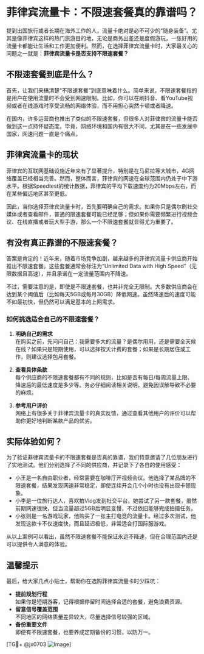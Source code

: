 # 菲律宾流量卡：不限速套餐真的靠谱吗？

提到出国旅行或者长期在海外工作的人，流量卡绝对是必不可少的“随身装备”。尤其是像菲律宾这样的热门旅游目的地，无论是商务出差还是度假游玩，一张好用的流量卡都能让生活和工作更加便利。然而，在选择菲律宾流量卡时，大家最关心的问题之一就是：**菲律宾流量卡是否支持不限速套餐？**

## 不限速套餐到底是什么？

首先，让我们来搞清楚“不限速套餐”到底意味着什么。简单来说，不限速套餐指的是用户在使用流量时不会受到网速限制。比如，你可以在刷抖音、看YouTube视频或者在线游戏时享受流畅的网络体验，而不用担心突然卡顿或者降速。

在国内，许多运营商也推出了类似的不限速套餐，但很多人对菲律宾的流量卡能否做到这一点持怀疑态度。毕竟，网络环境和国内有很大不同，尤其是在一些发展中国家，网速问题一直是个痛点。

## 菲律宾流量卡的现状

菲律宾的互联网基础设施近年来有了显著提升，特别是在马尼拉等大城市，4G网络覆盖已经相当完善。然而，整体而言，菲律宾的网速在全球范围内仍处于中下游水平。根据Speedtest的统计数据，菲律宾的平均下载速度约为20Mbps左右，而在某些偏远地区甚至更低。

因此，当你选择菲律宾流量卡时，首先要明确自己的需求。如果你只是偶尔刷社交媒体或者查看邮件，普通的限速套餐可能已经足够；但如果你需要频繁进行视频会议、在线直播或者玩大型手游，那么一个不限速套餐就显得尤为重要了。

## 有没有真正靠谱的不限速套餐？

答案是肯定的！近年来，随着市场竞争加剧，越来越多的菲律宾流量卡供应商开始推出不限速套餐。这些套餐通常会标注为“Unlimited Data with High Speed”（无限数据且高速），并且承诺在一定流量范围内不降速。

不过，需要注意的是，即使是不限速套餐，也并非完全无限制。大多数供应商会在达到某个阈值后（比如每天5GB或每月30GB）降低网速。虽然降速后的速度可能不如最初快，但仍然可以满足基本的上网需求。

### 如何挑选适合自己的不限速套餐？

1. **明确自己的需求**  
   在购买之前，先问问自己：我需要多大的流量？是偶尔用用，还是需要全天候在线？如果只是短期使用，可以选择按天计费的套餐；如果是长期居住或工作，则建议选择包月套餐。

2. **查看具体条款**  
   每个供应商的不限速套餐都有不同的规则，比如是否有每日/每周流量上限、降速后的最低速度是多少等。务必仔细阅读相关说明，避免因误解导致不必要的麻烦。

3. **参考用户评价**  
   网络上有很多关于菲律宾流量卡的真实反馈，通过查看其他用户的评价可以帮助你更好地判断某款产品的优劣。

## 实际体验如何？

为了验证菲律宾流量卡的不限速套餐是否真的靠谱，我们特意邀请了几位朋友进行了实地测试。他们分别选择了不同的供应商，并记录下了各自的使用感受：

- 小王是一名自由职业者，经常需要在咖啡厅开视频会议。他选择了某品牌的不限速套餐，结果发现网速非常稳定，即使连续开会几个小时也没有出现卡顿现象。
- 小李是一位旅行达人，喜欢拍Vlog发到社交平台。她尝试了另一款套餐，虽然前期网速很快，但当流量超过5GB后明显变慢，不过依旧能够完成拍摄任务。
- 小张则是一名游戏玩家，他购买了一张主打电竞的流量卡。经过多次测试，他发现这款卡不仅速度快，而且延迟极低，非常适合打国际服游戏。

从以上案例可以看出，虽然不限速套餐不能保证永远不降速，但在合理范围内还是可以提供令人满意的体验。

## 温馨提示

最后，给大家几点小贴士，帮助你在选购菲律宾流量卡时少踩坑：

- **提前规划行程**  
  如果你是短期游客，记得根据停留时间选择合适的套餐，避免浪费资源。
- **留意信号覆盖范围**  
  不同地区的网络质量差异较大，尽量选择信号较强的区域。
- **备份重要文件**  
  即便有不限速套餐，也要养成定期备份的习惯，以防万一。

[TG💪+ @jx0703 ![Image](https://github.com/user-attachments/assets/dbca1d08-cadb-493c-b0ec-ad6f7a83f270)]
